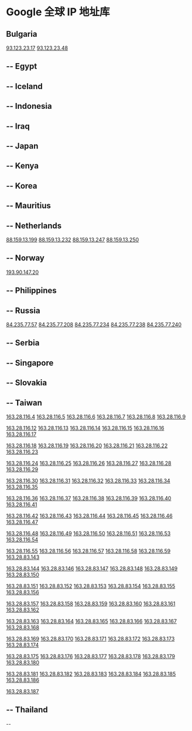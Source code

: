 Google 全球 IP 地址库
==========

Bulgaria
--
[93.123.23.17](http://93.123.23.17)    [93.123.23.48](http://93.123.23.48)


--
Egypt
--

--
Iceland
--

--
Indonesia
--

--
Iraq
--

--
Japan
--

--
Kenya
--

--
Korea
--

--
Mauritius
--

--
Netherlands
--
[88.159.13.199](http://88.159.13.199)    [88.159.13.232](http://88.159.13.232)    [88.159.13.247](http://88.159.13.247)    [88.159.13.250](http://88.159.13.250)


--
Norway
--
[193.90.147.20](http://193.90.147.20)


--
Philippines
--

--
Russia
--
[84.235.77.57](http://84.235.77.57)    [84.235.77.208](http://84.235.77.208)    [84.235.77.234](http://84.235.77.234)    [84.235.77.238](http://84.235.77.238)    [84.235.77.240](http://84.235.77.240)


--
Serbia
--

--
Singapore
--

--
Slovakia
--

--
Taiwan
--
[163.28.116.4](http://163.28.116.4)    [163.28.116.5](http://163.28.116.5)    [163.28.116.6](http://163.28.116.6)    [163.28.116.7](http://163.28.116.7)    [163.28.116.8](http://163.28.116.8)    [163.28.116.9](http://163.28.116.9)

[163.28.116.12](http://163.28.116.12)    [163.28.116.13](http://163.28.116.13)    [163.28.116.14](http://163.28.116.14)    [163.28.116.15](http://163.28.116.15)    [163.28.116.16](http://163.28.116.16)    [163.28.116.17](http://163.28.116.17)

[163.28.116.18](http://163.28.116.18)    [163.28.116.19](http://163.28.116.19)    [163.28.116.20](http://163.28.116.20)    [163.28.116.21](http://163.28.116.21)    [163.28.116.22](http://163.28.116.22)    [163.28.116.23](http://163.28.116.23)

[163.28.116.24](http://163.28.116.24)    [163.28.116.25](http://163.28.116.25)    [163.28.116.26](http://163.28.116.26)    [163.28.116.27](http://163.28.116.27)    [163.28.116.28](http://163.28.116.28)    [163.28.116.29](http://163.28.116.29)

[163.28.116.30](http://163.28.116.30)    [163.28.116.31](http://163.28.116.31)    [163.28.116.32](http://163.28.116.32)    [163.28.116.33](http://163.28.116.33)    [163.28.116.34](http://163.28.116.34)    [163.28.116.35](http://163.28.116.35)

[163.28.116.36](http://163.28.116.36)    [163.28.116.37](http://163.28.116.37)    [163.28.116.38](http://163.28.116.38)    [163.28.116.39](http://163.28.116.39)    [163.28.116.40](http://163.28.116.40)    [163.28.116.41](http://163.28.116.41)

[163.28.116.42](http://163.28.116.42)    [163.28.116.43](http://163.28.116.43)    [163.28.116.44](http://163.28.116.44)    [163.28.116.45](http://163.28.116.45)    [163.28.116.46](http://163.28.116.46)    [163.28.116.47](http://163.28.116.47)

[163.28.116.48](http://163.28.116.48)    [163.28.116.49](http://163.28.116.49)    [163.28.116.50](http://163.28.116.50)    [163.28.116.51](http://163.28.116.51)    [163.28.116.53](http://163.28.116.53)    [163.28.116.54](http://163.28.116.54)

[163.28.116.55](http://163.28.116.55)    [163.28.116.56](http://163.28.116.56)    [163.28.116.57](http://163.28.116.57)    [163.28.116.58](http://163.28.116.58)    [163.28.116.59](http://163.28.116.59)    [163.28.83.143](http://163.28.83.143)

[163.28.83.144](http://163.28.83.144)    [163.28.83.146](http://163.28.83.146)    [163.28.83.147](http://163.28.83.147)    [163.28.83.148](http://163.28.83.148)    [163.28.83.149](http://163.28.83.149)    [163.28.83.150](http://163.28.83.150)

[163.28.83.151](http://163.28.83.151)    [163.28.83.152](http://163.28.83.152)    [163.28.83.153](http://163.28.83.153)    [163.28.83.154](http://163.28.83.154)    [163.28.83.155](http://163.28.83.155)    [163.28.83.156](http://163.28.83.156)

[163.28.83.157](http://163.28.83.157)    [163.28.83.158](http://163.28.83.158)    [163.28.83.159](http://163.28.83.159)    [163.28.83.160](http://163.28.83.160)    [163.28.83.161](http://163.28.83.161)    [163.28.83.162](http://163.28.83.162)

[163.28.83.163](http://163.28.83.163)    [163.28.83.164](http://163.28.83.164)    [163.28.83.165](http://163.28.83.165)    [163.28.83.166](http://163.28.83.166)    [163.28.83.167](http://163.28.83.167)    [163.28.83.168](http://163.28.83.168)

[163.28.83.169](http://163.28.83.169)    [163.28.83.170](http://163.28.83.170)    [163.28.83.171](http://163.28.83.171)    [163.28.83.172](http://163.28.83.172)    [163.28.83.173](http://163.28.83.173)    [163.28.83.174](http://163.28.83.174)

[163.28.83.175](http://163.28.83.175)    [163.28.83.176](http://163.28.83.176)    [163.28.83.177](http://163.28.83.177)    [163.28.83.178](http://163.28.83.178)    [163.28.83.179](http://163.28.83.179)    [163.28.83.180](http://163.28.83.180)

[163.28.83.181](http://163.28.83.181)    [163.28.83.182](http://163.28.83.182)    [163.28.83.183](http://163.28.83.183)    [163.28.83.184](http://163.28.83.184)    [163.28.83.185](http://163.28.83.185)    [163.28.83.186](http://163.28.83.186)

[163.28.83.187](http://163.28.83.187)


--
Thailand
--

--
